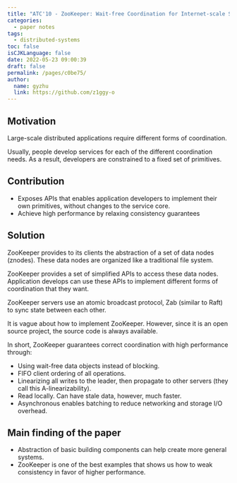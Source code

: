 ```yaml
---
title: "ATC'10 - ZooKeeper: Wait-free Coordination for Internet-scale Systems"
categories: 
  - paper notes
tags: 
  - distributed-systems
toc: false
isCJKLanguage: false
date: 2022-05-23 09:00:39
draft: false
permalink: /pages/c0be75/
author: 
  name: gyzhu
  link: https://github.com/z1ggy-o
---
```


## Motivation

Large-scale distributed applications require different forms of coordination.

Usually, people develop services for each of the different coordination needs. As a result, developers are constrained to a fixed set of primitives.

## Contribution

- Exposes APIs that enables application developers to implement their own primitives, without changes to the service core.
- Achieve high performance by relaxing consistency guarantees

## Solution

ZooKeeper provides to its clients the abstraction of a set of data nodes (znodes). These data nodes are organized like a traditional file system.

ZooKeeper provides a set of simplified APIs to access these data nodes. Application develops can use these APIs to implement different forms of coordination that they want.

ZooKeeper servers use an atomic broadcast protocol, Zab (similar to Raft) to sync state between each other.

It is vague about how to implement ZooKeeper. However, since it is an open source project, the source code is always available.

In short, ZooKeeper guarantees correct coordination with high performance through:
- Using wait-free data objects instead of blocking.
- FIFO client ordering of all operations.
- Linearizing all writes to the leader, then propagate to other servers (they call this A-linearizability).
- Read locally. Can have stale data, however, much faster.
- Asynchronous enables batching to reduce networking and storage I/O overhead.

## Main finding of the paper

- Abstraction of basic building components can help create more general systems.
- ZooKeeper is one of the best examples that shows us how to weak consistency in favor of higher performance.
